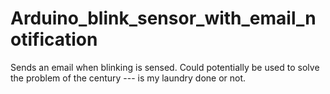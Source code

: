 # Arduino_blink_sensor_with_email_notification

Sends an email when blinking is sensed. Could potentially be used to solve the problem of the century --- is my laundry done or not. 
